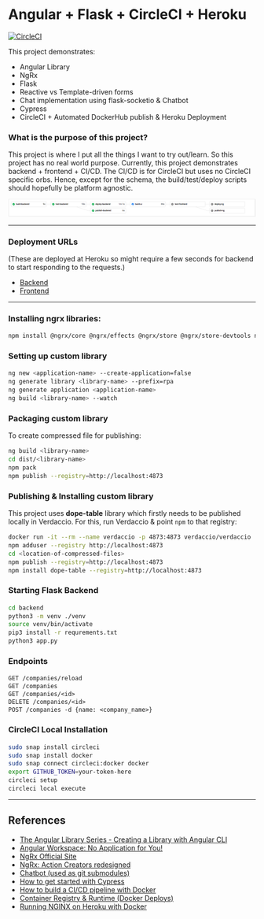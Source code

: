 # Angular + Flask + CircleCI + Heroku

[![CircleCI](https://circleci.com/gh/realpacific/fullstack-cicd-automation.svg?style=svg)](https://circleci.com/gh/realpacific/fullstack-cicd-automation)

This project demonstrates:
* Angular Library
* NgRx
* Flask
* Reactive vs Template-driven forms
* Chat implementation using flask-socketio & Chatbot
* Cypress
* CircleCI + Automated DockerHub publish & Heroku Deployment


### What is the purpose of this project?
This project is where I put all the things I want to try out/learn. So this project has no real world purpose. Currently, 
this project demonstrates backend + frontend + CI/CD. The CI/CD is for CircleCI but uses no CircleCI specific orbs. Hence,
except for the schema, the build/test/deploy scripts should hopefully be platform agnostic.

![Workflow](screens/circleci-workflow.png)

---
### Deployment URLs

(These are deployed at Heroku so might require a few seconds for backend to start responding to the requests.)

* [Backend](https://prashant-flask-app.herokuapp.com)
* [Frontend](https://prashant-ng-app.herokuapp.com)


---
### Installing ngrx libraries:

```bash
npm install @ngrx/core @ngrx/effects @ngrx/store @ngrx/store-devtools ngrx-store-freeze
```

### Setting up custom library

```bash
ng new <application-name> --create-application=false
ng generate library <library-name> --prefix=rpa
ng generate application <application-name>
ng build <library-name> --watch
```

### Packaging custom library

To create compressed file for publishing:

```bash
ng build <library-name>
cd dist/<library-name>
npm pack
npm publish --registry=http://localhost:4873
```

### Publishing & Installing custom library

This project uses **dope-table** library which firstly needs to be published locally in Verdaccio. For this, run Verdaccio & point `npm` to that registry:

```bash
docker run -it --rm --name verdaccio -p 4873:4873 verdaccio/verdaccio
npm adduser --registry http://localhost:4873
cd <location-of-compressed-files>
npm publish --registry=http://localhost:4873
npm install dope-table --registry=http://localhost:4873
```

### Starting Flask Backend

```bash
cd backend
python3 -m venv ./venv
source venv/bin/activate
pip3 install -r requrements.txt
python3 app.py
```

### Endpoints
```
GET /companies/reload
GET /companies
GET /companies/<id>
DELETE /companies/<id>
POST /companies -d {name: <company_name>}
```

### CircleCI Local Installation
```bash
sudo snap install circleci
sudo snap install docker
sudo snap connect circleci:docker docker
export GITHUB_TOKEN=your-token-here
circleci setup
circleci local execute
```

___
## References
* [The Angular Library Series - Creating a Library with Angular CLI](https://medium.com/angular-in-depth/creating-a-library-in-angular-6-87799552e7e5)
* [Angular Workspace: No Application for You!](https://medium.com/angular-in-depth/angular-workspace-no-application-for-you-4b451afcc2ba)
* [NgRx Official Site](https://ngrx.io/guide/store)
* [NgRx: Action Creators redesigned](https://medium.com/angular-in-depth/ngrx-action-creators-redesigned-d396960e46da)
* [Chatbot (used as git submodules)](https://github.com/ahmadfaizalbh/Chatbot)
* [How to get started with Cypress](https://medium.com/angular-in-depth/get-started-with-cypress-d6ac4b910605)
* [How to build a CI/CD pipeline with Docker](https://circleci.com/blog/continuous-deployment-with-circleci-orbs-automate-deploys-to-aws-gcp-k8s-and-more/)
* [Container Registry & Runtime (Docker Deploys)](https://devcenter.heroku.com/articles/container-registry-and-runtime)
* [Running NGINX on Heroku with Docker](https://ntotten.com/2018/07/22/nginx-on-heroku/)

